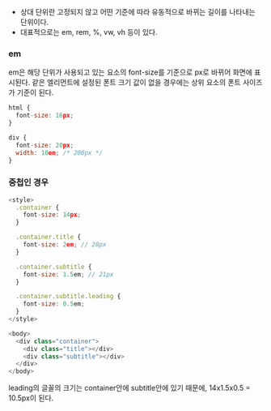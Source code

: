 - 상대 단위란 고정되지 않고 어떤 기준에 따라 유동적으로 바뀌는 길이를 나타내는 단위이다. 
- 대표적으로는 em, rem, %, vw, vh 등이 있다.

### em

em은 해당 단위가 사용되고 있는 요소의 font-size를 기준으로 px로 바뀌어 화면에 표시된다. 같은 엘리먼트에 설정된 폰트 크기 값이 없을 경우에는 상위 요소의 폰트 사이즈가 기준이 된다.

```javascript
html {
  font-size: 16px;
}

div {
  font-size: 20px;
  width: 10em; /* 200px */
}
```

### 중첩인 경우

```javascript
<style>
  .container {
    font-size: 14px;
  }

  .container.title {
    font-size: 2em; // 28px
  }

  .container.subtitle {
    font-size: 1.5em; // 21px
  }

  .container.subtitle.leading {
    font-size: 0.5em; 
  }
</style>  

<body>
  <div class="container">
    <div class="title"></div>
    <div class="subtitle"></div>
  </div>  
</body>
```

leading의 글꼴의 크기는 container안에 subtitle안에 있기 때문에, 14x1.5x0.5 = 10.5px이 된다.